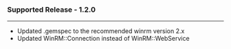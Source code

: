 ### Supported Release - 1.2.0
***

* Updated .gemspec to the recommended winrm version 2.x
* Updated WinRM::Connection instead of WinRM::WebService